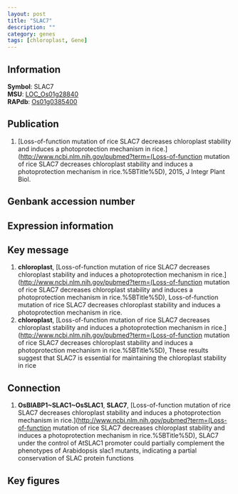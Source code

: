 ```yaml
---
layout: post
title: "SLAC7"
description: ""
category: genes
tags: [chloroplast, Gene]
---
```


## Information
__Symbol__: SLAC7  
__MSU__: [LOC_Os01g28840](http://rice.plantbiology.msu.edu/cgi-bin/ORF_infopage.cgi?orf=LOC_Os01g28840)  
__RAPdb__: [Os01g0385400](http://rapdb.dna.affrc.go.jp/viewer/gbrowse_details/irgsp1?name=Os01g0385400)  

## Publication
1. [Loss-of-function mutation of rice SLAC7 decreases chloroplast stability and induces a photoprotection mechanism in rice.](http://www.ncbi.nlm.nih.gov/pubmed?term=(Loss-of-function mutation of rice SLAC7 decreases chloroplast stability and induces a photoprotection mechanism in rice.%5BTitle%5D), 2015, J Integr Plant Biol.

## Genbank accession number

## Expression information

## Key message
1. __chloroplast__, [Loss-of-function mutation of rice SLAC7 decreases chloroplast stability and induces a photoprotection mechanism in rice.](http://www.ncbi.nlm.nih.gov/pubmed?term=(Loss-of-function mutation of rice SLAC7 decreases chloroplast stability and induces a photoprotection mechanism in rice.%5BTitle%5D), Loss-of-function mutation of rice SLAC7 decreases chloroplast stability and induces a photoprotection mechanism in rice.
2. __chloroplast__, [Loss-of-function mutation of rice SLAC7 decreases chloroplast stability and induces a photoprotection mechanism in rice.](http://www.ncbi.nlm.nih.gov/pubmed?term=(Loss-of-function mutation of rice SLAC7 decreases chloroplast stability and induces a photoprotection mechanism in rice.%5BTitle%5D),  These results suggest that SLAC7 is essential for maintaining the chloroplast stability in rice

## Connection
1. __OsBIABP1~SLAC1~OsSLAC1__, __SLAC7__, [Loss-of-function mutation of rice SLAC7 decreases chloroplast stability and induces a photoprotection mechanism in rice.](http://www.ncbi.nlm.nih.gov/pubmed?term=(Loss-of-function mutation of rice SLAC7 decreases chloroplast stability and induces a photoprotection mechanism in rice.%5BTitle%5D),  SLAC7 under the control of AtSLAC1 promoter could partially complement the phenotypes of Arabidopsis slac1 mutants, indicating a partial conservation of SLAC protein functions

## Key figures


